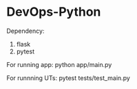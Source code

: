 # DevOps-Python

Dependency:
1)  flask
2)  pytest

For running app:
python app/main.py

For runnning UTs:
pytest tests/test_main.py
